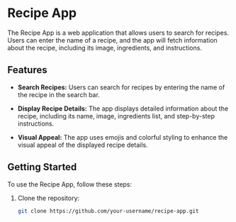 # Recipe App

The Recipe App is a web application that allows users to search for recipes. Users can enter the name of a recipe, and the app will fetch information about the recipe, including its image, ingredients, and instructions.

## Features

- **Search Recipes:** Users can search for recipes by entering the name of the recipe in the search bar.

- **Display Recipe Details:** The app displays detailed information about the recipe, including its name, image, ingredients list, and step-by-step instructions.

- **Visual Appeal:** The app uses emojis and colorful styling to enhance the visual appeal of the displayed recipe details.

## Getting Started

To use the Recipe App, follow these steps:

1. Clone the repository:

   ```bash
   git clone https://github.com/your-username/recipe-app.git
